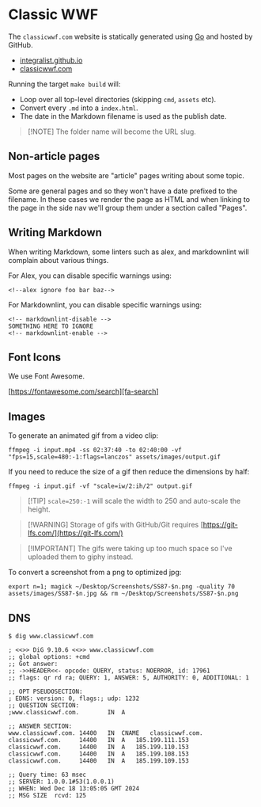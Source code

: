 # Classic WWF

The `classicwwf.com` website is statically generated using [Go][1] and
hosted by GitHub.

- [integralist.github.io][2]
- [classicwwf.com][3]

Running the target `make build` will:

- Loop over all top-level directories (skipping `cmd`, `assets` etc).
- Convert every `.md` into a `index.html`.
- The date in the Markdown filename is used as the publish date.

> \[!NOTE\]
> The folder name will become the URL slug.

## Non-article pages

Most pages on the website are "article" pages writing about some topic.

Some are general pages and so they won't have a date prefixed to the filename.
In these cases we render the page as HTML and when linking to the page in the
side nav we'll group them under a section called "Pages".

## Writing Markdown

When writing Markdown, some linters such as alex, and markdownlint will complain
about various things.

For Alex, you can disable specific warnings using:

```plain
<!--alex ignore foo bar baz-->
```

For Markdownlint, you can disable specific warnings using:

```plain
<!-- markdownlint-disable -->
SOMETHING HERE TO IGNORE
<!-- markdownlint-enable -->
```

## Font Icons

We use Font Awesome.

[https://fontawesome.com/search][fa-search]

## Images

To generate an animated gif from a video clip:

```shell
ffmpeg -i input.mp4 -ss 02:37:40 -to 02:40:00 -vf "fps=15,scale=480:-1:flags=lanczos" assets/images/output.gif
```

If you need to reduce the size of a gif then reduce the dimensions by half:

```shell
ffmpeg -i input.gif -vf "scale=iw/2:ih/2" output.gif
```

> \[!TIP\]
> `scale=250:-1` will scale the width to 250 and auto-scale the height.

<!---->

> \[!WARNING\]
> Storage of gifs with GitHub/Git requires [https://git-lfs.com/](https://git-lfs.com/)

<!---->

> \[!IMPORTANT\]
> The gifs were taking up too much space so I've uploaded them to giphy instead.

To convert a screenshot from a png to optimized jpg:

```shell
export n=1; magick ~/Desktop/Screenshots/SS87-$n.png -quality 70 assets/images/SS87-$n.jpg && rm ~/Desktop/Screenshots/SS87-$n.png
```

## DNS

```shell
$ dig www.classicwwf.com

; <<>> DiG 9.10.6 <<>> www.classicwwf.com
;; global options: +cmd
;; Got answer:
;; ->>HEADER<<- opcode: QUERY, status: NOERROR, id: 17961
;; flags: qr rd ra; QUERY: 1, ANSWER: 5, AUTHORITY: 0, ADDITIONAL: 1

;; OPT PSEUDOSECTION:
; EDNS: version: 0, flags:; udp: 1232
;; QUESTION SECTION:
;www.classicwwf.com.		IN	A

;; ANSWER SECTION:
www.classicwwf.com.	14400	IN	CNAME	classicwwf.com.
classicwwf.com.		14400	IN	A	185.199.111.153
classicwwf.com.		14400	IN	A	185.199.110.153
classicwwf.com.		14400	IN	A	185.199.108.153
classicwwf.com.		14400	IN	A	185.199.109.153

;; Query time: 63 msec
;; SERVER: 1.0.0.1#53(1.0.0.1)
;; WHEN: Wed Dec 18 13:05:05 GMT 2024
;; MSG SIZE  rcvd: 125
```

[1]: https://go.dev/
[2]: https://integralist.github.io/
[3]: https://classicwwf.com/
[fa-search]: https://fontawesome.com/search
